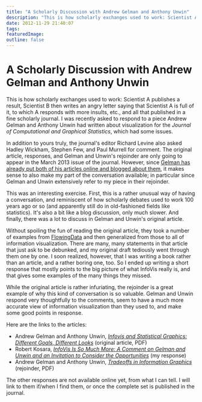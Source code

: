 ```yaml
---
title: "A Scholarly Discussion with Andrew Gelman and Anthony Unwin"
description: "This is how scholarly exchanges used to work: Scientist A publishes a result, Scientist B then writes an angry letter saying that Scientist A is full of it, to which A responds with more insults, etc., and all that published in a fine scholarly journal. I was recently asked to respond to a piece Andrew Gelman and Anthony Unwin had written about visualization for the Journal of Computational and Graphical Statistics, which had some issues."
date: 2012-11-29 21:40:07
tags: 
featuredImage: 
outline: false
---
```


# A Scholarly Discussion with Andrew Gelman and Anthony Unwin

This is how scholarly exchanges used to work: Scientist A publishes a result, Scientist B then writes an angry letter saying that Scientist A is full of it, to which A responds with more insults, etc., and all that published in a fine scholarly journal. I was recently asked to respond to a piece Andrew Gelman and Anthony Unwin had written about visualization for the <em>Journal of Computational and Graphical Statistics</em>, which had some issues.

In addition to yours truly, the journal's editor Richard Levine also asked Hadley Wickham, Stephen Few, and Paul Murrell for comment. The original article, responses, and Gelman and Unwin's rejoinder are only going to appear in the March 2013 issue of the journal. However, since <a href="http://andrewgelman.com/2012/11/tradeoffs-in-information-graphics/">Gelman has already put both of his articles online and blogged about them</a>, it makes sense to also make my part of the conversation available; in particular since Gelman and Unwin extensively refer to my piece in their rejoinder.

This was an interesting exercise. First, this is a rather unusual way of having a conversation, and reminiscent of how scholarly debates used to work 100 years ago or so (and apparently still do in old-fashioned fields like statistics). It's also a bit like a blog discussion, only much slower. And finally, there was a lot to discuss in Gelman and Unwin's original article.

Without spoiling the fun of reading the original article, they took a number of examples from <a href="http://flowingdata.com">FlowingData</a> and then generalized from those to all of information visualization. There are many, many statements in that article that just ask to be debunked, and my original draft tediously went through them one by one. I soon realized, however, that I was writing a book rather than an article, and a rather boring one, too. So I ended up writing a short response that mostly points to the big picture of what InfoVis really is, and that gives some examples of the many things they missed.

While the original article is rather infuriating, the rejoinder is a great example of why this kind of conversation is so valuable. Gelman and Unwin respond very thoughtfully to the comments, seem to have a much more accurate view of information visualization than they used to, and make some good points in response.

Here are the links to the articles:
<ul>
	<li>Andrew Gelman and Anthony Unwin, <em><a href="http://www.stat.columbia.edu/~gelman/research/published/vis14.pdf">Infovis and Statistical Graphics: Different Goals, Different Looks</a></em> (original article, PDF)</li>
	<li>Robert Kosara, <em><a href="/publications/Kosara_JCGS_2013.html">InfoVis Is So Much More: A Comment on Gelman and Unwin and an Invitation to Consider the Opportunities</a></em> (my response)</li>
	<li>Andrew Gelman and Anthony Unwin, <em><a href="http://www.stat.columbia.edu/~gelman/research/published/visreply3.pdf">Tradeoffs in Information Graphics</a></em> (rejoinder, PDF)</li>
</ul>
The other responses are not available online yet, from what I can tell. I will link to them if/when I find them, or once the complete set is published in the journal.


<PostedBy />


